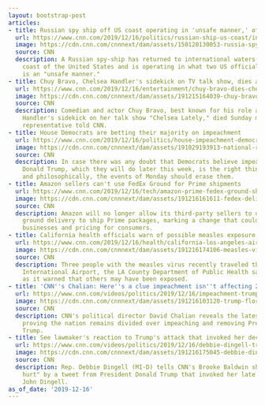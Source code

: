 ```yaml
---
layout: bootstrap-post
articles:
- title: Russian spy ship off US coast operating in 'unsafe manner,' officials say
  url: https://www.cnn.com/2019/12/16/politics/russian-ship-us-coast/index.html
  image: https://cdn.cnn.com/cnnnext/dam/assets/150120130053-russia-spy-ship-viktor-leonov-2014-super-169.jpg
  source: CNN
  description: A Russian spy-ship has returned to international waters off the southeastern
    coast of the United States and is operating in what two US officials told CNN
    is an "unsafe manner."
- title: Chuy Bravo, Chelsea Handler's sidekick on TV talk show, dies at 63
  url: https://www.cnn.com/2019/12/16/entertainment/chuy-bravo-dies-chelsea-handler-sidekick/index.html
  image: https://cdn.cnn.com/cnnnext/dam/assets/191215164039-chuy-bravo-chelsea-handler-super-tease.jpg
  source: CNN
  description: Comedian and actor Chuy Bravo, best known for his role as a Chelsea
    Handler's sidekick on her talk show "Chelsea Lately," died Sunday morning, his
    representative told CNN.
- title: House Democrats are betting their majority on impeachment
  url: https://www.cnn.com/2019/12/16/politics/house-impeachment-democrats-majority/index.html
  image: https://cdn.cnn.com/cnnnext/dam/assets/191029193913-national-results-map-2018-house-screengrab-new-super-tease.jpg
  source: CNN
  description: In case there was any doubt that Democrats believe impeaching President
    Donald Trump, which they will do later this week, is the right thing to do politically
    and philosophically, the events of Monday should erase them.
- title: Amazon sellers can't use FedEx Ground for Prime shipments
  url: https://www.cnn.com/2019/12/16/tech/amazon-prime-fedex-ground-shipments/index.html
  image: https://cdn.cnn.com/cnnnext/dam/assets/191216161611-fedex-delivery-truck-0807-super-tease.jpg
  source: CNN
  description: Amazon will no longer allow its third-party sellers to use FedEx's
    ground delivery to ship Prime packages, marking a change that could affect small
    businesses and pricing for consumers.
- title: California health officials warn of possible measles exposure at LAX
  url: https://www.cnn.com/2019/12/16/health/california-los-angeles-airport-measles/index.html
  image: https://cdn.cnn.com/cnnnext/dam/assets/191216174106-measles-virus-microscope-super-tease.jpg
  source: CNN
  description: Three people with the measles virus recently traveled through Los Angeles
    International Airport, the LA County Department of Public Health said Monday,
    as it warned that others may have been exposed.
- title: 'CNN''s Chalian: Here''s a clue impeachment isn''t affecting 2020'
  url: https://www.cnn.com/videos/politics/2019/12/16/impeachment-trump-cnn-poll-nation-divided-tsr-vpx.cnn
  image: https://cdn.cnn.com/cnnnext/dam/assets/191216103120-trump-florida-rally-1126-super-tease.jpg
  source: CNN
  description: CNN's political director David Chalian reveals the latest CNN poll,
    proving the nation remains divided over impeaching and removing President Donald
    Trump.
- title: See lawmaker's reaction to Trump's attack that invoked her deceased husband
  url: https://www.cnn.com/videos/politics/2019/12/16/debbie-dingell-trump-attacks-invokes-husband-nr-vpx.cnn
  image: https://cdn.cnn.com/cnnnext/dam/assets/191216175045-debbie-dingell-trump-split-super-tease.jpg
  source: CNN
  description: Rep. Debbie Dingell (MI-D) tells CNN's Brooke Baldwin she was "really
    hurt" by a tweet from President Donald Trump that invoked her late husband, Congressman
    John Dingell.
as_of_date: '2019-12-16'
---
```


